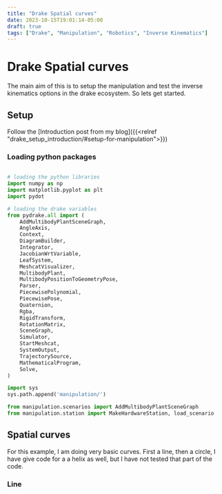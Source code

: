 ```yaml
---
title: "Drake Spatial curves"
date: 2023-10-15T19:01:14-05:00
draft: true
tags: ["Drake", "Manipulation", "Robotics", "Inverse Kinematics"]
---
```


# Drake Spatial curves

The main aim of this is to setup the manipulation and test the inverse kinematics options in the drake ecosystem.
So lets get started.

## Setup
Follow the [Introduction post from my blog]({{<relref "drake_setup_introduction/#setup-for-manipulation">}}) 

### Loading python packages
```python

# loading the python libraries
import numpy as np
import matplotlib.pyplot as plt
import pydot

# loading the drake variables
from pydrake.all import (
    AddMultibodyPlantSceneGraph,
    AngleAxis,
    Context,
    DiagramBuilder,
    Integrator,
    JacobianWrtVariable,
    LeafSystem,
    MeshcatVisualizer,
    MultibodyPlant,
    MultibodyPositionToGeometryPose,
    Parser,
    PiecewisePolynomial,
    PiecewisePose,
    Quaternion,
    Rgba,
    RigidTransform,
    RotationMatrix,
    SceneGraph,
    Simulator,
    StartMeshcat,
    SystemOutput,
    TrajectorySource,
    MathematicalProgram,
    Solve,
)

import sys
sys.path.append('manipulation/')

from manipulation.scenarios import AddMultibodyPlantSceneGraph
from manipulation.station import MakeHardwareStation, load_scenario
```


## Spatial curves
For this example, I am doing very basic curves. First a line, then a circle, I have give code for a a helix as well, but I have not tested that part of the code.


### Line




